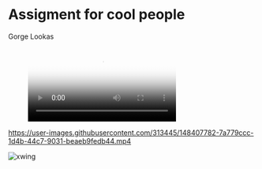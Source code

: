 # Assigment for cool people

Gorge Lookas 

<!-- blank line -->
<figure class="video_container">
  <video controls="true" allowfullscreen="true" poster="frames/000.jpg">
    <source src="frames/xwing.mp4" type="video/mp4">
  </video>
</figure>
<!-- blank line -->



https://user-images.githubusercontent.com/313445/148407782-7a779ccc-1d4b-44c7-9031-beaeb9fedb44.mp4

![xwing](https://user-images.githubusercontent.com/313445/148408260-75bb23f0-703b-4b2d-b482-3022f9d4f027.gif)

